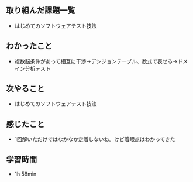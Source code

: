 ## 取り組んだ課題一覧
- はじめてのソフトウェアテスト技法
## わかったこと
- 複数脳条件があって相互に干渉→デシジョンテーブル、数式で表せる→ドメイン分析テスト
## 次やること
- はじめてのソフトウェアテスト技法
## 感じたこと
- 1回解いただけではなかなか定着しないね。けど着眼点はわかってきた
## 学習時間
- 1h 58min